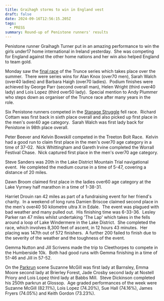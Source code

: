 ```yaml
---
title: Graihagh storms to win in England vest
draft: false
date: 2024-09-16T12:56:15.205Z
tags:
  - PRESS
summary: Round-up of Penistone runners' results
---
```

Penistone runner Graihagh Turner put in an amazing performance to win the girls under17 home international in Ireland yesterday.  She was competing for England against the other home nations and her win also helped England to team gold.

Monday saw the [final race](https://results.pfrac.co.uk/fell-league-2024/trunce-9) of the Trunce series which takes place over the summer.  There were series wins for Alan Knox (over70 men), Sarah Walch (over40 ladies) and Barbara Haigh (over70 ladies).  Podium finishes were achieved by George Parr (second overall man), Helen Wright (third over40 lady) and Lois Lopez (third over50 lady).  Special mention to Andy Plummer who steps down as organiser of the Trunce race after many years in the role.

Six Penistone runners competed in the [Stanage Struggle](https://results.pfrac.co.uk/fell-league-2024/stanage-struggle) fell race.  Richard Cottam was first back in sixth place overall and also picked up first place in the men's over40 age category.  Sarah Walch was first lady back for Penistone in 98th place overall.

Peter Beever and Kelvin Bowskill competed in the Treeton Bolt Race.  Kelvin had a good run to claim first place in the men's over70 age category in a time of 37-02.  Nick Whittingham and Gareth Irvine completed the Worrall Festival Chase.  Nick captured first place in the men's over70 age category.

Steve Sanders was 20th in the Lake District Mountain Trial navigational event.  He completed the medium course in a time of 5-47, covering a distance of 20 miles.

Dawn Broom claimed first place in the ladies over60 age category at the Lake Vyrnwy half marathon in a time of 1-38-31.

Harriet Drouin ran 42 miles as part of a fundraising event for her friend's charity.  In a weekend of long runs Damien Briscoe claimed second place in the men's over40 50 kilometre ultra X in Edale.  The event was plagued with bad weather and many pulled out.  His finishing time was 6-33-36.  Lesley Parker ran 47 miles whilst undertaking 'The Lap' which takes in the fells around a loop of Lake Windermere in the Lake District.  She completed the race, which involves 8,300 feet of ascent, in 12 hours 43 minutes.  Her placing was 147th out of 572 finishers.  A further 200 failed to finish due to the severity of the weather and the toughness of the event.

Gemma Nutton and Jill Scrivens made the trip to Cleethorpes to compete in the Humberside 10k.  Both had good runs with Gemma finishing in a time of 51-46 and Jill in 57-52.

On the [Parkrun](https://results.pfrac.co.uk/parkrun-2024/2024-09-14) scene Suzanne McGill was first lady at Barnsley, Emma Moore second lady at Brierley Forest, Jade Crosby second lady at Nostell Priory and Lois Lopez third lady at Babbs Mill.  Steve Dickinson completed his 250th parkrun at Glossop.  Age graded performances of the week were Suzanne McGill (82.11%), Lois Lopez (74.20%), Sue Hall (74.16%), James Fryers (74.05%) and Keith Gordon (73.23%).